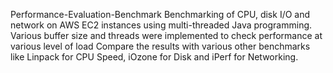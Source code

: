 Performance-Evaluation-Benchmark
Benchmarking of CPU, disk I/O and network on AWS EC2 instances using multi-threaded Java programming. 
Various buffer size and threads were implemented to check performance at various level of load Compare the results with various other benchmarks like Linpack for CPU Speed, iOzone for Disk and iPerf for Networking.
